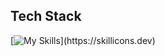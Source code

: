 <p align="left"></p>

## Tech Stack

[![My Skills](https://skillicons.dev/icons?i=python,c,asm,bash,ruby,js,php,svelte,tailwind,)](https://skillicons.dev)


          

